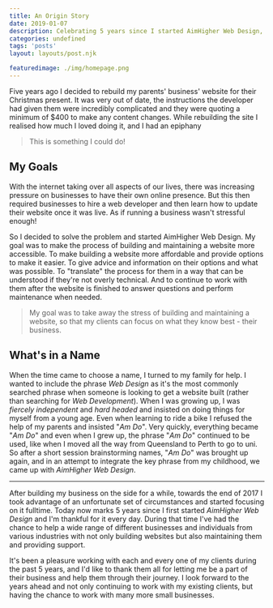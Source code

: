 ```yaml
---
title: An Origin Story
date: 2019-01-07
description: Celebrating 5 years since I started AimHigher Web Design, I reflect on what drove me to start the business
categories: undefined
tags: 'posts'
layout: layouts/post.njk

featuredimage: ./img/homepage.png
---
```


Five years ago I decided to rebuild my parents' business' website for their Christmas present. It was very out of date, the instructions the developer had given them were incredibly complicated and they were quoting a minimum of $400 to make any content changes. While rebuilding the site I realised how much I loved doing it, and I had an epiphany

> This is something I could do!

## My Goals

With the internet taking over all aspects of our lives, there was increasing pressure on businesses to have their own online presence. But this then required businesses to hire a web developer and then learn how to update their website once it was live. As if running a business wasn't stressful enough!

So I decided to solve the problem and started AimHigher Web Design. My goal was to make the process of building and maintaining a website more accessible. To make building a website more affordable and provide options to make it easier. To give advice and information on their options and what was possible. To "translate" the process for them in a way that can be understood if they're not overly technical. And to continue to work with them after the website is finished to answer questions and perform maintenance when needed. 

> My goal was to take away the stress of building and maintaining a website, so that my clients can focus on what they know best - their business.

## What's in a Name

When the time came to choose a name, I turned to my family for help. I wanted to include the phrase *Web Design* as it's the most commonly searched phrase when someone is looking to get a website built (rather than searching for *Web Development*). When I was growing up, I was *fiercely independent* and *hard headed* and insisted on doing things for myself from a young age. Even when learning to ride a bike I refused the help of my parents and insisted "*Am Do*". Very quickly, everything became "*Am Do*" and even when I grew up, the phrase "*Am Do*" continued to be used, like when I moved all the way from Queensland to Perth to go to uni. So after a short session brainstorming names, "*Am Do*" was brought up again, and in an attempt to integrate the key phrase from my childhood, we came up with *AimHigher Web Design*.

---

After building my business on the side for a while, towards the end of 2017 I took advantage of an unfortunate set of circumstances and started focusing on it fulltime. Today now marks 5 years since I first started *AimHigher Web Design* and I'm thankful for it every day. During that time I've had the chance to help a wide range of different businesses and individuals from various industries with not only building websites but also maintaining them and providing support.

It's been a pleasure working with each and every one of my clients during the past 5 years, and I'd like to thank them all for letting me be a part of their business and help them through their journey. I look forward to the years ahead and not only continuing to work with my existing clients, but having the chance to work with many more small businesses.

